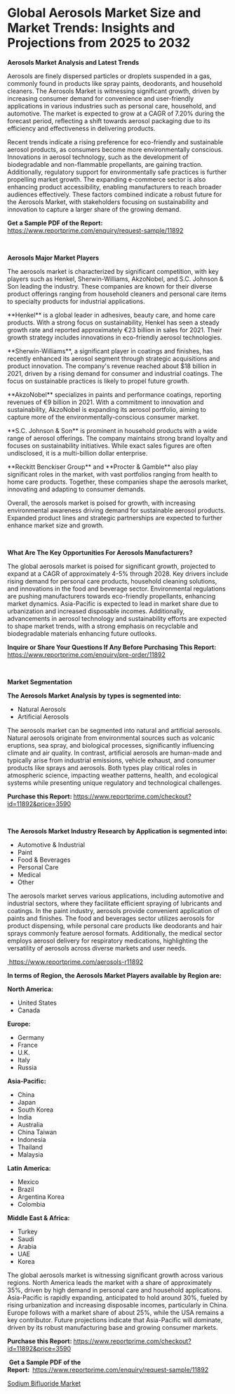 <p><h1>Global Aerosols Market Size and Market Trends: Insights and Projections from 2025 to 2032</h1></p><p><strong>Aerosols Market Analysis and Latest Trends</strong></p>
<p><p>Aerosols are finely dispersed particles or droplets suspended in a gas, commonly found in products like spray paints, deodorants, and household cleaners. The Aerosols Market is witnessing significant growth, driven by increasing consumer demand for convenience and user-friendly applications in various industries such as personal care, household, and automotive. The market is expected to grow at a CAGR of 7.20% during the forecast period, reflecting a shift towards aerosol packaging due to its efficiency and effectiveness in delivering products.</p><p>Recent trends indicate a rising preference for eco-friendly and sustainable aerosol products, as consumers become more environmentally conscious. Innovations in aerosol technology, such as the development of biodegradable and non-flammable propellants, are gaining traction. Additionally, regulatory support for environmentally safe practices is further propelling market growth. The expanding e-commerce sector is also enhancing product accessibility, enabling manufacturers to reach broader audiences effectively. These factors combined indicate a robust future for the Aerosols Market, with stakeholders focusing on sustainability and innovation to capture a larger share of the growing demand.</p></p>
<p><strong>Get a Sample PDF of the Report:&nbsp;</strong> <a href="https://www.reportprime.com/enquiry/request-sample/11892?utm_campaign=2219&utm_medium=2&utm_source=Github&utm_content=ia&utm_term=17032025&utm_id=aerosols">https://www.reportprime.com/enquiry/request-sample/11892</a></p>
<p>&nbsp;</p>
<p><strong>Aerosols Major Market Players</strong></p>
<p><p>The aerosols market is characterized by significant competition, with key players such as Henkel, Sherwin-Williams, AkzoNobel, and S.C. Johnson & Son leading the industry. These companies are known for their diverse product offerings ranging from household cleaners and personal care items to specialty products for industrial applications.</p><p>**Henkel** is a global leader in adhesives, beauty care, and home care products. With a strong focus on sustainability, Henkel has seen a steady growth rate and reported approximately €23 billion in sales for 2021. Their growth strategy includes innovations in eco-friendly aerosol technologies.</p><p>**Sherwin-Williams**, a significant player in coatings and finishes, has recently enhanced its aerosol segment through strategic acquisitions and product innovation. The company's revenue reached about $18 billion in 2021, driven by a rising demand for consumer and industrial coatings. The focus on sustainable practices is likely to propel future growth.</p><p>**AkzoNobel** specializes in paints and performance coatings, reporting revenues of €9 billion in 2021. With a commitment to innovation and sustainability, AkzoNobel is expanding its aerosol portfolio, aiming to capture more of the environmentally-conscious consumer market.</p><p>**S.C. Johnson & Son** is prominent in household products with a wide range of aerosol offerings. The company maintains strong brand loyalty and focuses on sustainability initiatives. While exact sales figures are often undisclosed, it is a multi-billion dollar enterprise.</p><p>**Reckitt Benckiser Group** and **Procter & Gamble** also play significant roles in the market, with vast portfolios ranging from health to home care products. Together, these companies shape the aerosols market, innovating and adapting to consumer demands.</p><p>Overall, the aerosols market is poised for growth, with increasing environmental awareness driving demand for sustainable aerosol products. Expanded product lines and strategic partnerships are expected to further enhance market size and growth.</p></p>
<p>&nbsp;</p>
<p><strong>What Are The Key Opportunities For Aerosols Manufacturers?</strong></p>
<p><p>The global aerosols market is poised for significant growth, projected to expand at a CAGR of approximately 4-5% through 2028. Key drivers include rising demand for personal care products, household cleaning solutions, and innovations in the food and beverage sector. Environmental regulations are pushing manufacturers towards eco-friendly propellants, enhancing market dynamics. Asia-Pacific is expected to lead in market share due to urbanization and increased disposable incomes. Additionally, advancements in aerosol technology and sustainability efforts are expected to shape market trends, with a strong emphasis on recyclable and biodegradable materials enhancing future outlooks.</p></p>
<p><strong>Inquire or Share Your Questions If Any Before Purchasing This Report:</strong> <a href="https://www.reportprime.com/enquiry/pre-order/11892?utm_campaign=2219&utm_medium=2&utm_source=Github&utm_content=ia&utm_term=17032025&utm_id=aerosols">https://www.reportprime.com/enquiry/pre-order/11892</a></p>
<p>&nbsp;</p>
<p><strong>Market Segmentation</strong></p>
<p><strong>The Aerosols Market Analysis by types is segmented into:</strong></p>
<p><ul><li>Natural Aerosols</li><li>Artificial Aerosols</li></ul></p>
<p><p>The aerosols market can be segmented into natural and artificial aerosols. Natural aerosols originate from environmental sources such as volcanic eruptions, sea spray, and biological processes, significantly influencing climate and air quality. In contrast, artificial aerosols are human-made and typically arise from industrial emissions, vehicle exhaust, and consumer products like sprays and aerosols. Both types play critical roles in atmospheric science, impacting weather patterns, health, and ecological systems while presenting unique regulatory and technological challenges.</p></p>
<p><strong>Purchase this Report:&nbsp;</strong><a href="https://www.reportprime.com/checkout?id=11892&price=3590&utm_campaign=2219&utm_medium=2&utm_source=Github&utm_content=ia&utm_term=17032025&utm_id=aerosols">https://www.reportprime.com/checkout?id=11892&price=3590</a></p>
<p>&nbsp;</p>
<p><strong>The Aerosols Market Industry Research by Application is segmented into:</strong></p>
<p><ul><li>Automotive & Industrial</li><li>Paint</li><li>Food & Beverages</li><li>Personal Care</li><li>Medical</li><li>Other</li></ul></p>
<p><p>The aerosols market serves various applications, including automotive and industrial sectors, where they facilitate efficient spraying of lubricants and coatings. In the paint industry, aerosols provide convenient application of paints and finishes. The food and beverages sector utilizes aerosols for product dispensing, while personal care products like deodorants and hair sprays commonly feature aerosol formats. Additionally, the medical sector employs aerosol delivery for respiratory medications, highlighting the versatility of aerosols across diverse markets and user needs.</p></p>
<p><a href="https://www.reportprime.com/aerosols-r11892?utm_campaign=2219&utm_medium=2&utm_source=Github&utm_content=ia&utm_term=17032025&utm_id=aerosols">&nbsp;https://www.reportprime.com/aerosols-r11892</a></p>
<p><strong>In terms of Region, the Aerosols Market Players available by Region are:</strong></p>
<p>
    <p> <strong> North America: </strong>
        <ul>
            <li>United States</li>
            <li>Canada</li>
        </ul>
        </p> 
    <p> <strong> Europe: </strong>
        <ul>
            <li>Germany</li>
            <li>France</li>
            <li>U.K.</li>
            <li>Italy</li>
            <li>Russia</li>
        </ul>
        </p> 
    <p> <strong> Asia-Pacific: </strong>
        <ul>
            <li>China</li>
            <li>Japan</li>
            <li>South Korea</li>
            <li>India</li>
            <li>Australia</li>
            <li>China Taiwan</li>
            <li>Indonesia</li>
            <li>Thailand</li>
            <li>Malaysia</li>
        </ul>
        </p> 
    <p> <strong> Latin America: </strong>
        <ul>
            <li>Mexico</li>
            <li>Brazil</li>
            <li>Argentina Korea</li>
            <li>Colombia</li>
        </ul>
        </p> 
    <p> <strong> Middle East & Africa: </strong>
        <ul>
            <li>Turkey</li>
            <li>Saudi</li>
            <li>Arabia</li>
            <li>UAE</li>
            <li>Korea</li>
        </ul>
    </p>
    </p>
<p><p>The global aerosols market is witnessing significant growth across various regions. North America leads the market with a share of approximately 35%, driven by high demand in personal care and household applications. Asia-Pacific is rapidly expanding, anticipated to hold around 30%, fueled by rising urbanization and increasing disposable incomes, particularly in China. Europe follows with a market share of about 25%, while the USA remains a key contributor. Future projections indicate that Asia-Pacific will dominate, driven by its robust manufacturing base and growing consumer markets.</p></p>
<p><strong>Purchase this Report: </strong><a href="https://www.reportprime.com/checkout?id=11892&price=3590&utm_campaign=2219&utm_medium=2&utm_source=Github&utm_content=ia&utm_term=17032025&utm_id=aerosols">https://www.reportprime.com/checkout?id=11892&price=3590</a></p>
<p>&nbsp;<strong>Get a Sample PDF of the Report:&nbsp;&nbsp;</strong><a href="https://www.reportprime.com/enquiry/request-sample/11892?utm_campaign=2219&utm_medium=2&utm_source=Github&utm_content=ia&utm_term=17032025&utm_id=aerosols">https://www.reportprime.com/enquiry/request-sample/11892</a></p>
<p><strong></strong></p>
<p><p><a href="https://github.com/MariaWashington76/Market-Research-Report-List-2/blob/main/sodium-bifluoride-market.md?utm_campaign=2219&utm_medium=2&utm_source=Github&utm_content=ia&utm_term=17032025&utm_id=aerosols">Sodium Bifluoride Market</a></p></p>